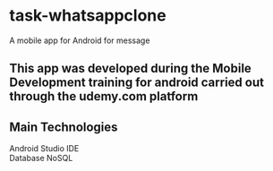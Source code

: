 # task-whatsappclone
A mobile app for Android for message

## This app was developed during the Mobile Development training for android carried out through the udemy.com platform  

## Main Technologies
Android Studio IDE  
Database NoSQL

